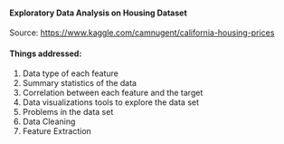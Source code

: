 #### Exploratory Data Analysis on Housing Dataset

Source: https://www.kaggle.com/camnugent/california-housing-prices

#### Things addressed:

1. Data type of each feature
2. Summary statistics of the data
3. Correlation between each feature and the target
4. Data visualizations tools to explore the data set
5. Problems in the data set
6. Data Cleaning
7. Feature Extraction
